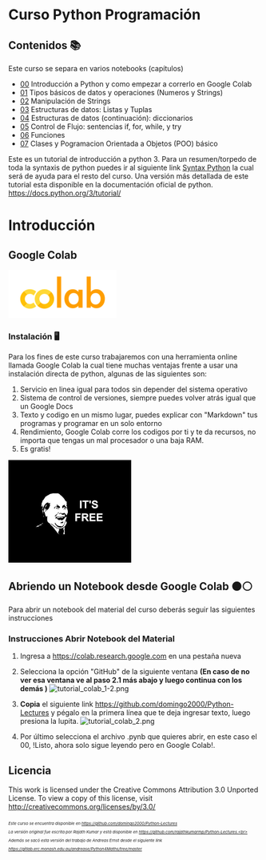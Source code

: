 # Curso Python Programación

## Contenidos 📚

Este curso se separa en varios notebooks (capítulos)

* [00](https://github.com/domingo2000/Curso-Python-3/blob/master/Intro-to-Python/00.ipynb) Introducción a Python y como empezar a correrlo en Google Colab
* [01](https://github.com/domingo2000/Curso-Python-3/blob/master/Intro-to-Python/01.ipynb) Tipos básicos de datos y operaciones (Numeros y Strings)
* [02](https://github.com/domingo2000/Curso-Python-3/blob/master/Intro-to-Python/02.ipynb) Manipulación de Strings 
* [03](https://github.com/domingo2000/Curso-Python-3/blob/master/Intro-to-Python/03.ipynb) Estructuras de datos: Listas y Tuplas
* [04](https://github.com/domingo2000/Curso-Python-3/blob/master/Intro-to-Python/04.ipynb) Estructuras de datos (continuación): diccionarios
* [05](https://github.com/domingo2000/Curso-Python-3/blob/master/Intro-to-Python/05.ipynb) Control de Flujo: sentencias if, for, while, y try
* [06](https://github.com/domingo2000/Curso-Python-3/blob/master/Intro-to-Python/06.ipynb) Funciones
* [07](https://github.com/domingo2000/Curso-Python-3/blob/master/Intro-to-Python/07.ipynb) Clases y Pogramacion Orientada a Objetos (POO) básico

<!-- Unidades extra incluidas en el curso original -->
<!--- * [08](08.ipynb) Scipy: libraries for arrays (matrices) and plotting --><!--- * [09](09.ipynb) Mixed Integer Linear Programming using the mymip library. -->
<!--- * [10](10.ipynb) Networks and graphs under python - a very brief introduction -->
<!--- * [11](11.ipynb) Using the numba library for fast numerical computing. -->





Este es un tutorial de introducción a python 3. Para un resumen/torpedo de  toda la syntaxis de python puedes ir al siguiente link [Syntax Python](http://www.cs.put.poznan.pl/csobaniec/software/python/py-qrc.html) la cual será de ayuda para el resto del curso. Una versión más detallada de este tutorial esta disponible en la documentación oficial de python. https://docs.python.org/3/tutorial/

# Introducción

## Google Colab


![Foo](https://raw.githubusercontent.com/domingo2000/Python-Lectures/master/pictures/colab_logo.png)


### Instalación 🖥️

Para los fines de este curso trabajaremos con una herramienta online llamada Google Colab la cual tiene muchas ventajas frente a usar una instalación directa de python, algunas de las siguientes son:

1. Servicio en linea igual para todos sin depender del sistema operativo
2. Sistema de control de versiones, siempre puedes volver atrás igual que un Google Docs
3. Texto y codigo en un mismo lugar, puedes explicar con "Markdown" tus programas y programar en un solo entorno
4. Rendimiento, Google Colab corre los codigos por ti y te da recursos, no importa que tengas un mal procesador o una baja RAM.
5. Es gratis!

![Foo](https://github.com/domingo2000/Python-Lectures/blob/master/pictures/its_free.png?raw=true)


## Abriendo un Notebook desde Google Colab 🟠⚪

Para abrir un notebook del material del curso deberás seguir las siguientes instrucciones
### Instrucciones Abrir Notebook  del Material
1. Ingresa a https://colab.research.google.com en una pestaña nueva
2. Selecciona la opción "GitHub" de la siguiente ventana <strong> (En caso de no ver esa ventana ve al paso 2.1 más abajo y luego continua con los demás )</strong>
![tutorial_colab_1-2.png](attachment:tutorial_colab_1-2.png)


5. <strong>Copia</strong> el siguiente link https://github.com/domingo2000/Python-Lectures y pégalo en la primera línea que te deja ingresar texto, luego presiona la lupita.
![tutorial_colab_2.png](attachment:tutorial_colab_2.png)

6. Por último selecciona el archivo .pynb que quieres abrir, en este caso el 00, !Listo, ahora solo sigue leyendo pero en Google Colab!.

## Licencia
This work is licensed under the Creative Commons Attribution 3.0 Unported License. To view a copy of this license, visit http://creativecommons.org/licenses/by/3.0/

<small><font style="font-size:6pt"><i>
Este curso se encuentra disponible en https://github.com/domingo2000/Python-Lectures
<br>
La versión original fue escrita por Rajath Kumar y está disponible en
https://github.com/rajathkumarmp/Python-Lectures.<br>
Además se sacó esta versión del trabajo de Andreas Ernst desde el siguiente link  https://gitlab.erc.monash.edu.au/andrease/Python4Maths/tree/master
</i></font></small>
